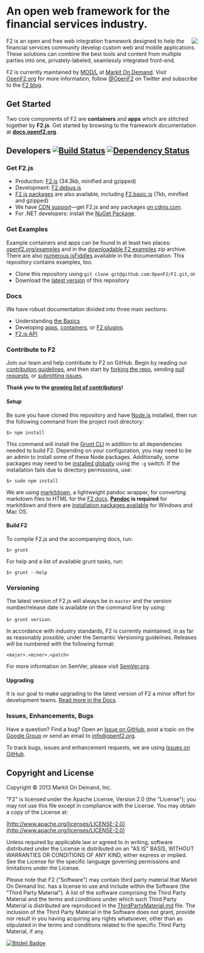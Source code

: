 # An open web framework for the financial services industry.

<img src="https://secure.gravatar.com/avatar/4a9321787652abeea63089c8fdf0face?s=125" align="right">

F2 is an open and free web integration framework designed to help the financial services community develop custom web and mobile applications. These solutions can combine the best tools and content from multiple parties into one, privately-labeled, seamlessly integrated front-end.

F2 is currently maintained by [MOD/L](http://modl.markit.com) at [Markit On Demand](http://www.markitondemand.com). Visit [OpenF2.org](http://www.openf2.org) for more information, follow [@OpenF2](http://twitter.com/OpenF2) on Twitter and subscribe to the [F2 blog](http://blog.openf2.org).

## Get Started

Two core components of F2 are **containers** and **apps** which are stitched together by **F2.js**. Get started by browsing to the framework documentation at [**docs.openf2.org**](http://docs.openf2.org).

## Developers [![Build Status](https://travis-ci.org/OpenF2/F2.png?branch=master)](https://travis-ci.org/OpenF2/F2) [![Dependency Status](https://gemnasium.com/OpenF2/F2.png)](https://gemnasium.com/OpenF2/F2)


### Get F2.js

* Production: [F2.js](https://raw.github.com/OpenF2/F2/master/F2.latest.js) (34.3kb, minified and gzipped)
* Development: [F2.debug.js](https://raw.github.com/OpenF2/F2/master/sdk/f2.debug.js)
* [F2.js packages](http://docs.openf2.org/f2js-sdk.html#packages) are also available, including [F2.basic.js](https://raw.github.com/OpenF2/F2/master/sdk/packages/f2.basic.min.js) (7kb, minified and gzipped)
* We have [CDN support](http://blog.openf2.org/2013/09/f2-now-on-cdnjs.html)&mdash;get F2.js and any packages [on cdnjs.com](http://cdnjs.com/libraries/F2/).
* For .NET developers: install the [NuGet Package](https://nuget.org/packages/F2/).

### Get Examples

Example containers and apps can be found in at least two places: [openf2.org/examples](http://www.openf2.org/examples) and in the [downloadable F2 examples](http://docs.openf2.org/F2-examples.zip) zip archive. There are also [numerous jsFiddles](http://docs.openf2.org/container-development.html#requesting-apps-on-demand) available in the documentation. This repository contains examples, too. 

* Clone this repository using `git clone git@github.com:OpenF2/F2.git`, or
* Download the [latest version](https://github.com/OpenF2/F2/zipball/master) of this repository

### Docs

We have robust documentation divided into three main sections:

* Understanding [the Basics](http://docs.openf2.org)
* Developing [apps](http://docs.openf2.org/app-development.html),  [containers](http://docs.openf2.org/container-development.html), or [F2 plugins](http://docs.openf2.org/extending-f2.html).
* [F2.js API](http://docs.openf2.org/sdk/classes/F2.html)


### Contribute to F2

Join our team and help contribute to F2 on GitHub. Begin by reading our [contribution guidelines](CONTRIBUTING.md), and then start by [forking the repo](https://github.com/OpenF2/F2/fork), sending [pull requests](https://help.github.com/articles/using-pull-requests), or [submitting issues](https://github.com/OpenF2/F2/issues).

**Thank you to the [growing list of contributors](https://github.com/OpenF2/F2/graphs/contributors)!**

#### Setup

Be sure you have cloned this repository and have [Node.js](http://nodejs.org/) installed, then run the following command from the project root directory:

`$> npm install`

This command will install the [Grunt CLI](http://gruntjs.com/getting-started#installing-the-cli) in addition to all dependencies needed to build F2. Depending on your configuration, you may need to be an admin to install some of these Node packages. Additionally, some packages may need to be [installed globally](http://blog.nodejs.org/2011/03/23/npm-1-0-global-vs-local-installation/) using the `-g` switch. If the installation fails due to directory permissions, use:

`$> sudo npm install`

We are using [markitdown](https://github.com/markitondemand/markitdown), a lightweight pandoc wrapper, for converting markdown files to HTML for the [F2 docs](http://docs.openf2.org). **[Pandoc](http://johnmacfarlane.net/pandoc/index.html) is required** for markitdown and there are [installation packages available](http://johnmacfarlane.net/pandoc/installing.html) for Windows and Mac OS.

#### Build F2

To compile F2.js and the accompanying docs, run:

`$> grunt`

For help and a list of available grunt tasks, run:

`$> grunt --help`

### Versioning

The latest version of F2.js will always be in `master` and the version number/release date is available on the command line by using:

`$> grunt version`.

In accordance with industry standards, F2 is currently maintained, in as far as reasonably possible, under the Semantic Versioning guidelines. Releases will be numbered with the following format:

`<major>.<minor>.<patch>`

For more information on SemVer, please visit [SemVer.org](http://semver.org/).

#### Upgrading

It is our goal to make upgrading to the latest version of F2 a minor effort for development teams. [Read more in the Docs](http://docs.openf2.org/f2js-sdk.html#upgrading).

### Issues, Enhancements, Bugs

Have a question? Find a bug? Open an [Issue on GitHub](https://github.com/OpenF2/F2/issues), post a topic on the [Google Group](https://groups.google.com/forum/#!forum/OpenF2) or send an email to <info@openf2.org>.

To track bugs, issues and enhancement requests, we are using [Issues on GitHub](https://github.com/OpenF2/F2/issues).

## Copyright and License

Copyright &copy; 2013 Markit On Demand, Inc.

"F2" is licensed under the Apache License, Version 2.0 (the "License"); you may not use this file except in compliance with the License. You may obtain a copy of the License at: 

[http://www.apache.org/licenses/LICENSE-2.0](http://www.apache.org/licenses/LICENSE-2.0)

Unless required by applicable law or agreed to in writing, software distributed under the License is distributed on an "AS IS" BASIS, WITHOUT WARRANTIES OR CONDITIONS OF ANY KIND, either express or implied.  See the License for the specific language governing permissions and limitations under the License.

Please note that F2 ("Software") may contain third party material that Markit On Demand Inc. has a license to use and include within the Software (the "Third Party Material").  A list of the software comprising the Third Party Material and the terms and conditions under which such Third Party Material is distributed are reproduced in the [ThirdPartyMaterial.md](ThirdPartyMaterial.md) file. The inclusion of the Third Party Material in the Software does not grant, provide nor result in you having acquiring any rights whatsoever, other than as stipulated in the terms and conditions related to the specific Third Party Material, if any. 



[![Bitdeli Badge](https://d2weczhvl823v0.cloudfront.net/OpenF2/f2/trend.png)](https://bitdeli.com/free "Bitdeli Badge")


